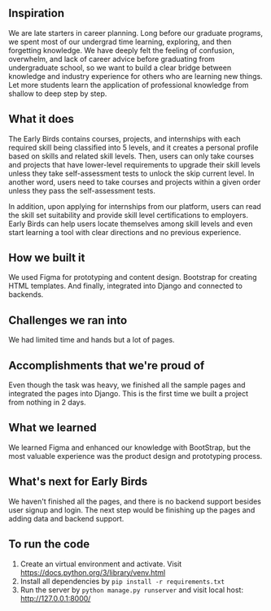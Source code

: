 ## Inspiration
We are late starters in career planning. Long before our graduate programs, we spent most of our undergrad time learning, exploring, and then forgetting knowledge. We have deeply felt the feeling of confusion, overwhelm, and lack of career advice before graduating from undergraduate school, so we want to build a clear bridge between knowledge and industry experience for others who are learning new things. Let more students learn the application of professional knowledge from shallow to deep step by step.

## What it does
The Early Birds contains courses, projects, and internships with each required skill being classified into 5 levels, and it creates a personal profile based on skills and related skill levels. Then, users can only take courses and projects that have lower-level requirements to upgrade their skill levels unless they take self-assessment tests to unlock the skip current level. In another word, users need to take courses and projects within a given order unless they pass the self-assessment tests. 

In addition, upon applying for internships from our platform, users can read the skill set suitability and provide skill level certifications to employers. Early Birds can help users locate themselves among skill levels and even start learning a tool with clear directions and no previous experience.

## How we built it
We used Figma for prototyping and content design. Bootstrap for creating HTML templates. And finally, integrated into Django and connected to backends.

## Challenges we ran into
We had limited time and hands but a lot of pages. 

## Accomplishments that we're proud of
Even though the task was heavy, we finished all the sample pages and integrated the pages into Django. This is the first time we built a project from nothing in 2 days.

## What we learned
We learned Figma and enhanced our knowledge with BootStrap, but the most valuable experience was the product design and prototyping process.

## What's next for Early Birds
We haven't finished all the pages, and there is no backend support besides user signup and login. The next step would be finishing up the pages and adding data and backend support.

## To run the code
1. Create an virtual environment and activate. Visit https://docs.python.org/3/library/venv.html
2. Install all dependencies by ```pip install -r requirements.txt```
3. Run the server by ```python manage.py runserver``` and visit local host: http://127.0.0.1:8000/
